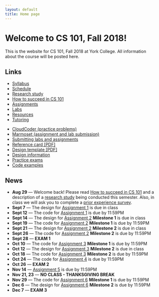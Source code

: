 ```yaml
---
layout: default
title: Home page
---
```


# Welcome to CS 101, Fall 2018!

This is the website for CS 101, Fall 2018 at York College.
All information about the course will be posted here.

## Links

<div class="multicol">
<div>
<ul class="multicol-links">
  <li><a href="syllabus.html">Syllabus</a></li>
  <li><a href="schedule.html">Schedule</a></li>
  <li><a href="study.html">Research study</a></li>
  <li><a href="success.html">How to succeed in CS 101</a></li>
  <li><a href="assign/index.html">Assignments</a></li>
  <li><a href="labs/index.html">Labs</a></li>
  <li><a href="resources.html">Resources</a></li>
  <li><a href="tutoring.html">Tutoring</a></li>
</ul>
</div>
<div>
<ul class="multicol-links">
  <li><a href="https://cs.ycp.edu/cloudcoder">CloudCoder (practice problems)</a></li>
  <li><a href="https://cs.ycp.edu/marmoset">Marmoset (assignment and lab submission)</a></li>
  <li><a href="submitting.html">Submitting labs and assignments</a></li>
  <li><a href="refcard.pdf">Reference card [PDF]</a></li>
  <li><a href="design-template.pdf">Design template [PDF]</a></li>
  <li><a href="design/index.html">Design information</a></li>
  <li><a href="practice/index.html">Practice exams</a></li>
  <li><a href="examples/index.html">Code examples</a></li>
</ul>
</div>
</div>

## News
* **Aug 29** &mdash; Welcome back!  Please read [How to succeed in CS 101](success.html) and a description of a [research study](study.html) being conducted this semester.  Also, in class we will ask you to complete a [prior experience survey](https://goo.gl/forms/zzfjES8HZK9TEthK2).
* **Sept 7** &mdash; The design for [Assignment 1](assign/assign01.html) is due in class
* **Sept 12** &mdash; The code for [Assignment 1](assign/assign01.html) is due by 11:59PM
* **Sept 14** &mdash; The design for [Assignment 2](assign/assign02.html) **Milestone 1** is due in class
* **Sept 19** &mdash; The code for [Assignment 2](assign/assign02.html) **Milestone 1** is due by 11:59PM
* **Sept 21** &mdash; The design for [Assignment 2](assign/assign02.html) **Milestone 2** is due in class
* **Sept 26** &mdash; The code for [Assignment 2](assign/assign02.html) **Milestone 2** is due by 11:59PM
* **Sept 28** &mdash; **EXAM 1**
* **Oct 10** &mdash; The code for [Assignment 3](assign/assign03.html) **Milestone 1** is due by 11:59PM
* **Oct 12** &mdash; The design for [Assignment 3](assign/assign03.html) **Milestone 2** is due in class
* **Oct 18** &mdash; The code for [Assignment 3](assign/assign03.html) **Milestone 2** is due by 11:59PM
* **Oct 24** &mdash; The code for [Assignment 4](assign/assign04.html) is due by 11:59PM
* **Oct 26** &mdash; **EXAM 2**
* **Nov 14** &mdash; [Assignment 5](assign/assign05.html) is due by 11:59PM
* **Nov 21, 23** &mdash; **NO CLASS - THANKSGIVING BREAK**
* **Nov 29** &mdash; The code for [Assignment 6](assign/assign06.html) **Milestone 1** is due by 11:59PM
* **Dec 6** &mdash; The design for [Assignment 6](assign/assign06.html) **Milestone 2** is due by 11:59PM
* **Dec 7** &mdash; **EXAM 3**


<!--
* **Apr 30** &mdash; A solution to the fourth practice exam has been posted on the [Practice Exams](practice/index.html) page.  Don't forget that Exam 4 takes place in class on **Thursday, May 3rd**.
* **Apr 18** &mdash; The due dates for [Assignment 5](assign/assign05.html) are:
    * Design artifacts due on Thursday, Apr 26th
    * Code due on Friday, May 4th
* **Apr 12** &mdash; [Assignment 5](assign/assign05.html) has been posted.  The due dates are still to be determined.
* **Apr 10** &mdash; A solution to the third practice exam has been posted on the [Practice Exams](practice/index.html) page.
* **Apr 3** &mdash; A correction has been made to the [reference design](design/assign04-design.pdf) for [Assignment 4](assign/assign04.html).  (See second page.)
* **Mar 28** &mdash; A reference design for [Assignment 4](assign/assign04.html) has been posted to the [Design information](design/index.html) page.
* **Mar 27** &mdash; The [Lab schedule](labs/index.html) has been updated.
* **Mar 23** &mdash; Exam 3 will take place in class on **Thursday, Apr 12th**.  A practice exam is available on the [Practice Exams](practice/index.html) page.
* **Mar 23** &mdash; Due to the cancellation of classes on Thursday, we are making the following adjustments:
    * The [Schedule](schedule.html) has been updated
    * The deadline for submitting the code for [Assignment 4](assign/assign04.html) has been extended to **Thursday, Apr 5th**
* **Mar 21** &mdash; The assignment description for [Assignment 4](assign/assign04.html) has been updated.
* **Mar 7** &mdash; A solution to the second practice exam is available on the [Practice Exams](practice/index.html) page.
* **Mar 5** &mdash; Exam 2 will take place in class on **Tuesday, Mar 13th**.  A practice exam has been posted on the [Practice Exams](practice/index.html) page.
* **Mar 5** &mdash; The due date for [Assignment 3](assign/assign03.html) has been moved to **Monday, Mar 12th**.
* **Feb 13** &mdash; The due date for the [Assignment 2](assign/assign02.html), Milestone 2 design artifact has been moved to **Tuesday, Feb 20th**.
* **Feb 7** &mdash; A solution to the first practice exam has been posted on the [Practice Exams](practice/index.html) page.
* **Jan 31** &mdash; Reminders:
    * The design for [Assignment 2](assign/assign02.html) Milestone 1 is due at the beginning of class on Tuesday, Feb 6th.  You will need to turn in a hard copy of your design.
    * Exam 1 will be given in class on Tuesday, Feb 13th.  A practice exam is posted on the [Practice Exams](practice/index.html) page.
* **Jan 25** &mdash; An example design for [Assignment 1](assign/assign01.html) is available on the [Design information](design/index.html) page.
* **Jan 24** &mdash; As we mentioned in class, the design for [Assignment 1](assign/assign01.html) is due tomorrow (Thursday, Jan 25th) and the code is due on Tuesday, Jan 30th.
* **Jan 18** &mdash; Welcome back!  Please read [How to succeed in CS 101](success.html) and a description of a [research study](study.html) being conducted this semester.  Also, in class we will ask you to complete a [prior experience survey](https://goo.gl/forms/zzfjES8HZK9TEthK2).
-->

<!-- vim:set wrap: -->
<!-- vim:set linebreak: -->
<!-- vim:set nolist: -->
